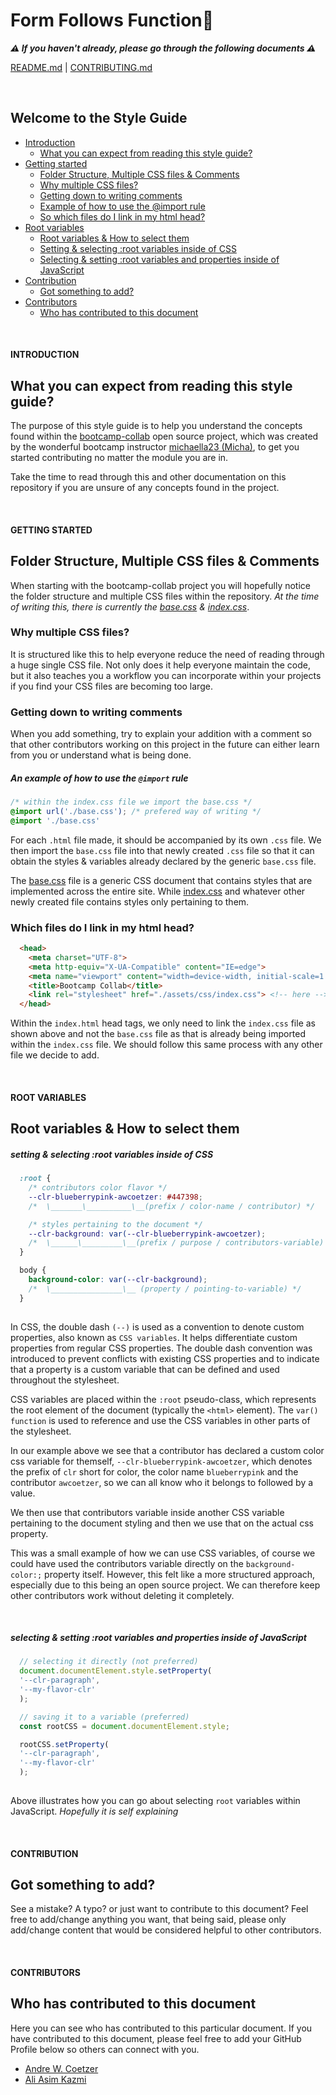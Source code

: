 # Form Follows Function🤔
**_⚠️ If you haven't already, please go through the following documents ⚠️_** 

[README.md](./README.md) | [CONTRIBUTING.md](./CONTRIBUTING.md)

<br>

## Welcome to the Style Guide
- [Introduction](#introduction)
  - [What you can expect from reading this style guide?](#what-you-can-expect-from-reading-this-style-guide)
- [Getting started](#getting-started)
  - [Folder Structure, Multiple CSS files & Comments](#folder-structure-multiple-css-files--comments)
  - [Why multiple CSS files?](#why-multiple-css-files)
  - [Getting down to writing comments ](#getting-down-to-writing-comments)
  - [Example of how to use the @import rule](#an-example-of-how-to-use-the-import-rule)
  - [So which files do I link in my html head?](#which-files-do-i-link-in-my-html-head)
- [Root variables](#root-variables)
  - [Root variables & How to select them](#root-variables--how-to-select-them)
  - [Setting & selecting :root variables inside of CSS](#setting--selecting-root-variables-inside-of-css)
  - [Selecting & setting :root variables and properties inside of JavaScript](#selecting--setting-root-variables-and-properties-inside-of-javascript)
- [Contribution](#contribution)
  - [Got something to add?](#got-something-to-add)
- [Contributors](#contributors)
  - [Who has contributed to this document](#who-has-contributed-to-this-document)

<br>

#### INTRODUCTION
## What you can expect from reading this style guide?
The purpose of this style guide is to help you understand the concepts found within the [bootcamp-collab](https://github.com/michaella23/bootcamp-collab) open source project, which was created by the wonderful bootcamp instructor [michaella23 (Micha)](https://github.com/michaella23), to get you started contributing no matter the module you are in. 

Take the time to read through this and other documentation on this repository if you are unsure of any concepts found in the project.

<br>

#### GETTING STARTED
## Folder Structure, Multiple CSS files & Comments
When starting with the bootcamp-collab project you will hopefully notice the folder structure and multiple CSS files within the repository. _At the time of writing this, there is currently the [base.css](./assets/css/base.css) & [index.css](./assets/css/index.css)_.

### Why multiple CSS files?

It is structured like this to help everyone reduce the need of reading through a huge single CSS file. Not only does it help everyone maintain the code, but it also teaches you a workflow you can incorporate within your projects if you find your CSS files are becoming too large.

### Getting down to writing comments 

When you add something, try to explain your addition with a comment so that other contributors working on this project in the future can either learn from you or understand what is being done.
<br>
##### _An example of how to use the `@import` rule_

```CSS
/* within the index.css file we import the base.css */
@import url('./base.css'); /* prefered way of writing */
@import './base.css'
```

For each `.html` file made, it should be accompanied by its own `.css` file. We then import the `base.css` file into that newly created `.css` file so that it can obtain the styles & variables already declared by the generic `base.css` file. 

The [base.css](./assets/css/base.css) file is a generic CSS document that contains styles that are implemented across the entire site. While [index.css](./assets/css/index.css) and whatever other newly created file contains styles only pertaining to them.

### **Which files do I link in my html head?**

```html
  <head>
    <meta charset="UTF-8">
    <meta http-equiv="X-UA-Compatible" content="IE=edge">
    <meta name="viewport" content="width=device-width, initial-scale=1.0">
    <title>Bootcamp Collab</title>
    <link rel="stylesheet" href="./assets/css/index.css"> <!-- here -->
  </head>
```

Within the `index.html` head tags, we only need to link the `index.css` file as shown above and not the `base.css` file as that is already being imported within the `index.css` file. We should follow this same process with any other file we decide to add.

<br>

#### ROOT VARIABLES
## Root variables & How to select them

##### _setting & selecting :root variables inside of CSS_

```css
  :root {
    /* contributors color flavor */
    --clr-blueberrypink-awcoetzer: #447398;
    /*  \_______\__________\__(prefix / color-name / contributor) */

    /* styles pertaining to the document */
    --clr-background: var(--clr-blueberrypink-awcoetzer);
    /*  \______\_________\__(prefix / purpose / contributors-variable) */
  }

  body {
    background-color: var(--clr-background);
    /*  \________________\__ (property / pointing-to-variable) */
  }
  
```

In CSS, the double dash `(--)` is used as a convention to denote custom properties, also known as `CSS variables`. It helps differentiate custom properties from regular CSS properties. The double dash convention was introduced to prevent conflicts with existing CSS properties and to indicate that a property is a custom variable that can be defined and used throughout the stylesheet.

CSS variables are placed within the `:root` pseudo-class, which represents the root element of the document (typically the `<html>` element). The `var() function` is used to reference and use the CSS variables in other parts of the stylesheet.

In our example above we see that a contributor has declared a custom color css variable for themself, `--clr-blueberrypink-awcoetzer`, which denotes the prefix of `clr` short for color, the color name `blueberrypink` and the contributor `awcoetzer`, so we can all know who it belongs to followed by a value.

We then use that contributors variable inside another CSS variable pertaining to the document styling and then we use that on the actual css property. 

This was a small example of how we can use CSS variables, of course we could have used the contributors variable directly on the `background-color:;` property itself. However, this felt like a more structured approach, especially due to this being an open source project. We can therefore keep other contributors work without deleting it completely.

<br>

##### _selecting & setting :root variables and properties inside of JavaScript_

```javascript
  // selecting it directly (not preferred)
  document.documentElement.style.setProperty(
  '--clr-paragraph',
  '--my-flavor-clr'
  );

  // saving it to a variable (preferred)
  const rootCSS = document.documentElement.style;

  rootCSS.setProperty(
  '--clr-paragraph',
  '--my-flavor-clr'
  );
  
```

Above illustrates how you can go about selecting `root` variables within JavaScript. _Hopefully it is self explaining_ 

<br>

#### CONTRIBUTION
## Got something to add?

See a mistake? A typo? or just want to contribute to this document? Feel free to add/change anything you want, that being said, please only add/change content that would be considered helpful to other contributors.

<br>

#### CONTRIBUTORS
## Who has contributed to this document

Here you can see who has contributed to this particular document. If you have contributed to this document, please feel free to add your GitHub Profile below so others can connect with you.

- [Andre W. Coetzer](https://github.com/awcoetzer)
- [Ali Asim Kazmi](https://github.com/aliasimkazmi)


